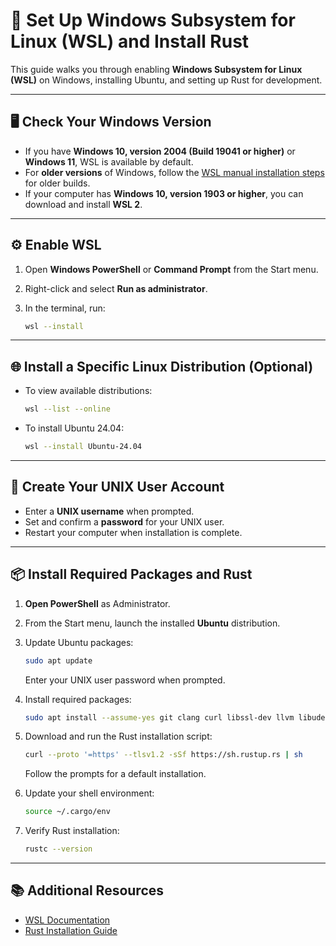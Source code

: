 # 🐧 Set Up Windows Subsystem for Linux (WSL) and Install Rust

This guide walks you through enabling **Windows Subsystem for Linux (WSL)** on Windows, installing Ubuntu, and setting up Rust for development.

---

## 🖥 Check Your Windows Version

* If you have **Windows 10, version 2004 (Build 19041 or higher)** or **Windows 11**, WSL is available by default.
* For **older versions** of Windows, follow the [WSL manual installation steps](https://learn.microsoft.com/en-us/windows/wsl/install-manual) for older builds.
* If your computer has **Windows 10, version 1903 or higher**, you can download and install **WSL 2**.

---

## ⚙ Enable WSL

1. Open **Windows PowerShell** or **Command Prompt** from the Start menu.
2. Right-click and select **Run as administrator**.
3. In the terminal, run:

   ```bash
   wsl --install
   ```

---

## 🌐 Install a Specific Linux Distribution (Optional)

* To view available distributions:

  ```bash
  wsl --list --online
  ```
* To install Ubuntu 24.04:

  ```bash
  wsl --install Ubuntu-24.04
  ```

---

## 👤 Create Your UNIX User Account

* Enter a **UNIX username** when prompted.
* Set and confirm a **password** for your UNIX user.
* Restart your computer when installation is complete.

---

## 📦 Install Required Packages and Rust

1. **Open PowerShell** as Administrator.

2. From the Start menu, launch the installed **Ubuntu** distribution.

3. Update Ubuntu packages:

   ```bash
   sudo apt update
   ```

   Enter your UNIX user password when prompted.

4. Install required packages:

   ```bash
   sudo apt install --assume-yes git clang curl libssl-dev llvm libudev-dev make protobuf-compiler
   ```

5. Download and run the Rust installation script:

   ```bash
   curl --proto '=https' --tlsv1.2 -sSf https://sh.rustup.rs | sh
   ```

   Follow the prompts for a default installation.

6. Update your shell environment:

   ```bash
   source ~/.cargo/env
   ```

7. Verify Rust installation:

   ```bash
   rustc --version
   ```

---

## 📚 Additional Resources

* [WSL Documentation](https://learn.microsoft.com/en-us/windows/wsl/)
* [Rust Installation Guide](https://www.rust-lang.org/tools/install)
